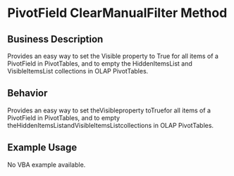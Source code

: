 # PivotField ClearManualFilter Method

## Business Description
Provides an easy way to set the Visible property to True for all items of a PivotField in PivotTables, and to empty the HiddenItemsList and VisibleItemsList collections in OLAP PivotTables.

## Behavior
Provides an easy way to set theVisibleproperty toTruefor all items of a PivotField in PivotTables, and to empty theHiddenItemsListandVisibleItemsListcollections in OLAP PivotTables.

## Example Usage
No VBA example available.